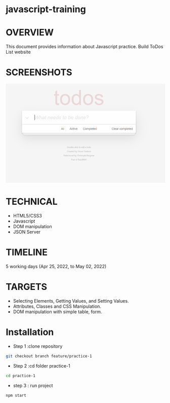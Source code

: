 # javascript-training

# OVERVIEW
This document provides information about Javascript practice. Build ToDos List website

# SCREENSHOTS
![Screenshot](./practice-1/src/assets/image/todo.png)

# TECHNICAL
- HTML5/CSS3
- Javascript
- DOM manipulation
- JSON Server

# TIMELINE		
5 working days (Apr 25, 2022, to May 02, 2022)

# TARGETS
- Selecting Elements, Getting Values, and Setting Values.
- Attributes, Classes and CSS Manipulation.
- DOM manipulation with simple table, form.

# Installation
- Step 1 :clone repository
```bash
git checkout branch feature/practice-1
```
- Step 2 :cd folder practice-1
```bash
cd practice-1
```
- step 3 : run project
```bash
npm start
```
